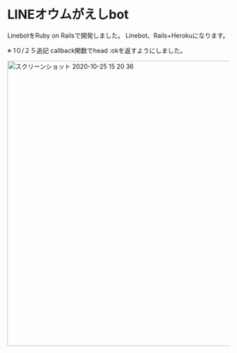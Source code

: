 # LINEオウムがえしbot

LinebotをRuby on Railsで開発しました。
Linebot、Rails+Herokuになります。

※ 1０/２５追記 callback関数でhead :okを返すようにしました。

<img width="645" alt="スクリーンショット 2020-10-25 15 20 36" src="https://user-images.githubusercontent.com/63778155/97100371-005f7380-16d6-11eb-8fe4-ed34831ccdf4.png">



